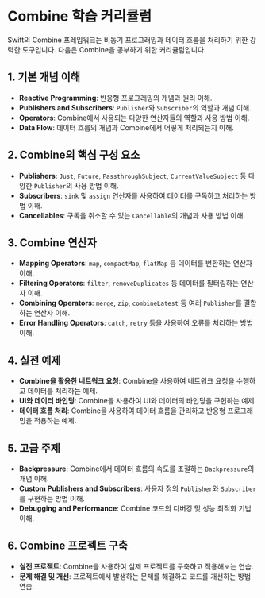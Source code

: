 # Combine 학습 커리큘럼

Swift의 Combine 프레임워크는 비동기 프로그래밍과 데이터 흐름을 처리하기 위한 강력한 도구입니다. 다음은 Combine을 공부하기 위한 커리큘럼입니다.

## 1. 기본 개념 이해

- **Reactive Programming**: 반응형 프로그래밍의 개념과 원리 이해.
- **Publishers and Subscribers**: `Publisher`와 `Subscriber`의 역할과 개념 이해.
- **Operators**: Combine에서 사용되는 다양한 연산자들의 역할과 사용 방법 이해.
- **Data Flow**: 데이터 흐름의 개념과 Combine에서 어떻게 처리되는지 이해.

## 2. Combine의 핵심 구성 요소

- **Publishers**: `Just`, `Future`, `PassthroughSubject`, `CurrentValueSubject` 등 다양한 `Publisher`의 사용 방법 이해.
- **Subscribers**: `sink` 및 `assign` 연산자를 사용하여 데이터를 구독하고 처리하는 방법 이해.
- **Cancellables**: 구독을 취소할 수 있는 `Cancellable`의 개념과 사용 방법 이해.

## 3. Combine 연산자

- **Mapping Operators**: `map`, `compactMap`, `flatMap` 등 데이터를 변환하는 연산자 이해.
- **Filtering Operators**: `filter`, `removeDuplicates` 등 데이터를 필터링하는 연산자 이해.
- **Combining Operators**: `merge`, `zip`, `combineLatest` 등 여러 `Publisher`를 결합하는 연산자 이해.
- **Error Handling Operators**: `catch`, `retry` 등을 사용하여 오류를 처리하는 방법 이해.

## 4. 실전 예제

- **Combine을 활용한 네트워크 요청**: Combine을 사용하여 네트워크 요청을 수행하고 데이터를 처리하는 예제.
- **UI와 데이터 바인딩**: Combine을 사용하여 UI와 데이터의 바인딩을 구현하는 예제.
- **데이터 흐름 처리**: Combine을 사용하여 데이터 흐름을 관리하고 반응형 프로그래밍을 적용하는 예제.

## 5. 고급 주제

- **Backpressure**: Combine에서 데이터 흐름의 속도를 조절하는 `Backpressure`의 개념 이해.
- **Custom Publishers and Subscribers**: 사용자 정의 `Publisher`와 `Subscriber`를 구현하는 방법 이해.
- **Debugging and Performance**: Combine 코드의 디버깅 및 성능 최적화 기법 이해.

## 6. Combine 프로젝트 구축

- **실전 프로젝트**: Combine을 사용하여 실제 프로젝트를 구축하고 적용해보는 연습.
- **문제 해결 및 개선**: 프로젝트에서 발생하는 문제를 해결하고 코드를 개선하는 방법 연습.
